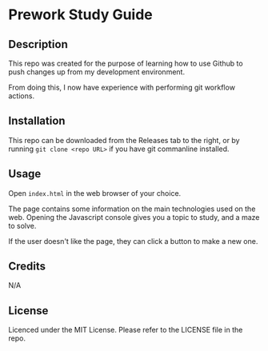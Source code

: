 # Prework Study Guide

## Description
This repo was created for the purpose of learning how to use Github to push changes up from my development environment.

From doing this, I now have experience with performing git workflow actions.

## Installation

This repo can be downloaded from the Releases tab to the right, or by running `git clone <repo URL>` if you have git commanline installed.

## Usage

Open `index.html` in the web browser of your choice.

The page contains some information on the main technologies used on the web. Opening the Javascript console gives you a topic to study, and a maze to solve.

If the user doesn't like the page, they can click a button to make a new one.

## Credits

N/A

## License

Licenced under the MIT License. Please refer to the LICENSE file in the repo.